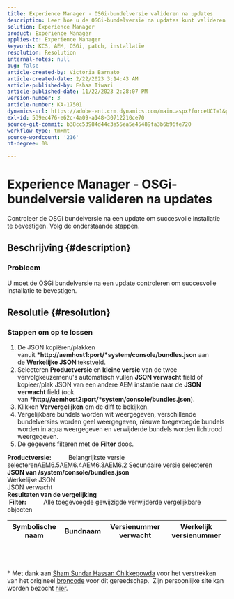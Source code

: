 ```yaml
---
title: Experience Manager - OSGi-bundelversie valideren na updates
description: Leer hoe u de OSGi-bundelversie na updates kunt valideren.
solution: Experience Manager
product: Experience Manager
applies-to: Experience Manager
keywords: KCS, AEM, OSGi, patch, installatie
resolution: Resolution
internal-notes: null
bug: false
article-created-by: Victoria Barnato
article-created-date: 2/22/2023 3:14:43 AM
article-published-by: Eshaa Tiwari
article-published-date: 11/22/2023 2:28:07 PM
version-number: 3
article-number: KA-17501
dynamics-url: https://adobe-ent.crm.dynamics.com/main.aspx?forceUCI=1&pagetype=entityrecord&etn=knowledgearticle&id=b247d608-5fb2-ed11-83fe-6045bd0067ea
exl-id: 539ec476-e62c-4a09-a148-30712210ce70
source-git-commit: b38cc53984d44c3a55ea5e45489fa3b6b96fe720
workflow-type: tm+mt
source-wordcount: '216'
ht-degree: 0%

---
```


# Experience Manager - OSGi-bundelversie valideren na updates


Controleer de OSGi bundelversie na een update om succesvolle installatie te bevestigen. Volg de onderstaande stappen.

## Beschrijving {#description}


### Probleem

U moet de OSGi bundelversie na een update controleren om succesvolle installatie te bevestigen.


## Resolutie {#resolution}


### Stappen om op te lossen

1. De JSON kopiëren/plakken vanuit <b>*http://aemhost1:port/*system/console/bundles.json</b> aan de <b>Werkelijke JSON </b>tekstveld.
2. Selecteren <b>Productversie </b>en <b>kleine versie</b> van de twee vervolgkeuzemenu&#39;s automatisch vullen <b>JSON verwacht</b> field<b> </b>of kopieer/plak JSON van een andere AEM instantie naar de <b>JSON verwacht </b>field (ook van <b>*http://aemhost2:port/*system/console/bundles.json</b>).
3. Klikken <b>Ververgelijken</b> om de diff te bekijken.
4. Vergelijkbare bundels worden wit weergegeven, verschillende bundelversies worden geel weergegeven, nieuwe toegevoegde bundels worden in aqua weergegeven en verwijderde bundels worden lichtrood weergegeven.
5. De gegevens filteren met de <b>Filter</b> doos.

<b>Productversie:</b>          Belangrijkste versie selecterenAEM6.5AEM6.4AEM6.3AEM6.2 Secundaire versie selecteren
<b>JSON van /system/console/bundles.json</b><br>Werkelijke JSON <br>JSON verwacht 
 <br><b>Resultaten van de vergelijking</b><br> <b>Filter:</b>          Alle toegevoegde gewijzigde verwijderde vergelijkbare objecten     <br>

| Symbolische naam | Bundnaam | Versienummer verwacht | Werkelijk versienummer |
| --- | --- | --- | --- |

<br> 




\* Met dank aan [Sham Sundar Hassan Chikkegowda](https://www.linkedin.com/in/sham-sundar-hassan-chikkegowda-6b03a517) voor het verstrekken van het origineel [broncode](https://github.com/Schikkeg/schikkeg.github.io/blob/master/tools/coi.html) voor dit gereedschap.  Zijn persoonlijke site kan worden bezocht [hier](https://www.aemstuff.com/).
